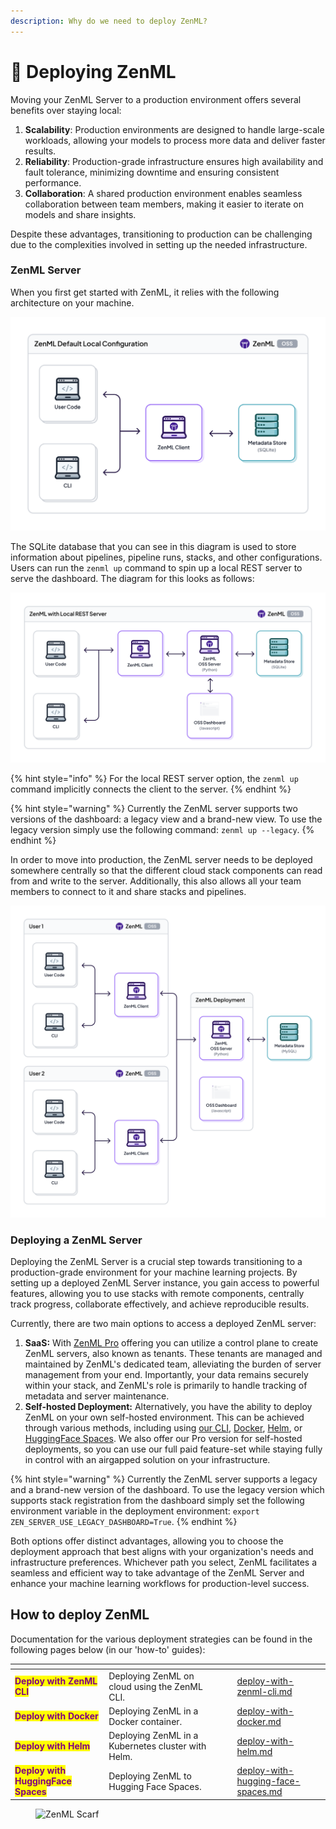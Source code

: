 ```yaml
---
description: Why do we need to deploy ZenML?
---
```


# 🤔 Deploying ZenML

Moving your ZenML Server to a production environment offers several benefits over staying local:

1. **Scalability**: Production environments are designed to handle large-scale workloads, allowing your models to process more data and deliver faster results.
2. **Reliability**: Production-grade infrastructure ensures high availability and fault tolerance, minimizing downtime and ensuring consistent performance.
3. **Collaboration**: A shared production environment enables seamless collaboration between team members, making it easier to iterate on models and share insights.

Despite these advantages, transitioning to production can be challenging due to the complexities involved in setting up the needed infrastructure.

### ZenML Server

When you first get started with ZenML, it relies with the following architecture on your machine.

![ZenML default local configuration](../.gitbook/assets/Scenario1.png)

The SQLite database that you can see in this diagram is used to store information about pipelines, pipeline runs, stacks, and other configurations. Users can run the `zenml up` command to spin up a local REST server to serve the dashboard. The diagram for this looks as follows:

![ZenML with a local REST Server](../.gitbook/assets/Scenario2.png)

{% hint style="info" %}
For the local REST server option, the `zenml up` command implicitly connects the client to the server.
{% endhint %}

{% hint style="warning" %}
Currently the ZenML server supports two versions of the dashboard: a legacy view
and a brand-new view. To use the legacy version simply use the following
command: `zenml up --legacy`.
{% endhint %}

In order to move into production, the ZenML server needs to be deployed somewhere centrally so that the different cloud stack components can read from and write to the server. Additionally, this also allows all your team members to connect to it and share stacks and pipelines.

![Deployed ZenML Server](../.gitbook/assets/Scenario3.2.png)

### Deploying a ZenML Server

Deploying the ZenML Server is a crucial step towards transitioning to a production-grade environment for your machine learning projects. By setting up a deployed ZenML Server instance, you gain access to powerful features, allowing you to use stacks with remote components, centrally track progress, collaborate effectively, and achieve reproducible results.

Currently, there are two main options to access a deployed ZenML server:

1. **SaaS:** With [ZenML Pro](../zenml-pro/zenml-pro.md) offering you can utilize a control plane to create ZenML servers, also known as tenants. These tenants are managed and maintained by ZenML's dedicated team, alleviating the burden of server management from your end. Importantly, your data remains securely within your stack, and ZenML's role is primarily to handle tracking of metadata and server maintenance.
2. **Self-hosted Deployment:** Alternatively, you have the ability to deploy ZenML on your own self-hosted environment. This can be achieved through various methods, including using [our CLI](deploy-with-zenml-cli.md), [Docker](../../component-guide/model-registries/model-registries.md), [Helm](deploy-with-helm.md), or [HuggingFace Spaces](deploy-using-huggingface-spaces.md). We also offer our Pro version for self-hosted deployments, so you can use our full paid feature-set while staying fully in control with an airgapped solution on your infrastructure.

{% hint style="warning" %}
Currently the ZenML server supports a legacy and a brand-new version of the dashboard. To use the legacy version which supports stack registration from the dashboard simply set the following environment variable in the deployment environment: `export ZEN_SERVER_USE_LEGACY_DASHBOARD=True`.
{% endhint %}

Both options offer distinct advantages, allowing you to choose the deployment approach that best aligns with your organization's needs and infrastructure preferences. Whichever path you select, ZenML facilitates a seamless and efficient way to take advantage of the ZenML Server and enhance your machine learning workflows for production-level success.

## How to deploy ZenML

Documentation for the various deployment strategies can be found in the following pages below (in our 'how-to' guides):

<table data-card-size="large" data-view="cards"><thead><tr><th></th><th></th><th data-hidden></th><th data-hidden data-type="content-ref"></th><th data-hidden data-card-target data-type="content-ref"></th></tr></thead><tbody><tr><td><mark style="color:purple;"><strong>Deploy with ZenML CLI</strong></mark></td><td>Deploying ZenML on cloud using the ZenML CLI.</td><td></td><td></td><td><a href="https://docs.zenml.io/getting-started/deploying-zenml/deploy-with-zenml-cli">deploy-with-zenml-cli.md</a></td></tr><tr><td><mark style="color:purple;"><strong>Deploy with Docker</strong></mark></td><td>Deploying ZenML in a Docker container.</td><td></td><td></td><td><a href="https://docs.zenml.io/getting-started/deploying-zenml/deploy-with-docker">deploy-with-docker.md</a></td></tr><tr><td><mark style="color:purple;"><strong>Deploy with Helm</strong></mark></td><td>Deploying ZenML in a Kubernetes cluster with Helm.</td><td></td><td></td><td><a href="https://docs.zenml.io/getting-started/deploying-zenml/deploy-with-helm">deploy-with-helm.md</a></td></tr><tr><td><mark style="color:purple;"><strong>Deploy with HuggingFace Spaces</strong></mark></td><td>Deploying ZenML to Hugging Face Spaces.</td><td></td><td></td><td><a href="https://docs.zenml.io/getting-started/deploying-zenml/deploy-using-huggingface-spaces">deploy-with-hugging-face-spaces.md</a></td></tr></tbody></table>

<figure><img src="https://static.scarf.sh/a.png?x-pxid=f0b4f458-0a54-4fcd-aa95-d5ee424815bc" alt="ZenML Scarf"><figcaption></figcaption></figure>
